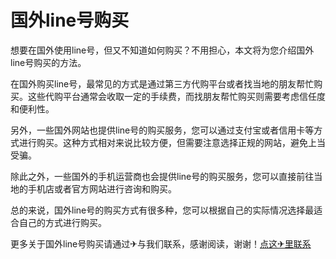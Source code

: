 # 国外line号购买

想要在国外使用line号，但又不知道如何购买？不用担心，本文将为您介绍国外line号购买的方法。

在国外购买line号，最常见的方式是通过第三方代购平台或者找当地的朋友帮忙购买。这些代购平台通常会收取一定的手续费，而找朋友帮忙购买则需要考虑信任度和便利性。

另外，一些国外网站也提供line号的购买服务，您可以通过支付宝或者信用卡等方式进行购买。这种方式相对来说比较方便，但需要注意选择正规的网站，避免上当受骗。

除此之外，一些国外的手机运营商也会提供line号的购买服务，您可以直接前往当地的手机店或者官方网站进行咨询和购买。

总的来说，国外line号的购买方式有很多种，您可以根据自己的实际情况选择最适合自己的方式进行购买。

更多关于国外line号购买请通过✈与我们联系，感谢阅读，谢谢！[点这✈里联系](https://lm.k02.cc)